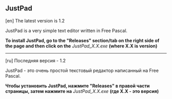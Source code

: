 ## JustPad

[en] The latest version is 1.2

JustPad is a very simple text editor written in Free Pascal.

**To install JustPad, go to the "Releases" section/tab on the right side of the page and then click on the** *JustPad_X.X.exe* **(where X.X is version)**

---

[ru] Последняя версия - 1.2

JustPad - это очень простой текстовый редактор написанный на Free Pascal.

**Чтобы установить JustPad, нажмите "Releases" в правой части страницы, затем нажмите на** *JustPad_X.X.exe* **(где X.X - это версия)**
